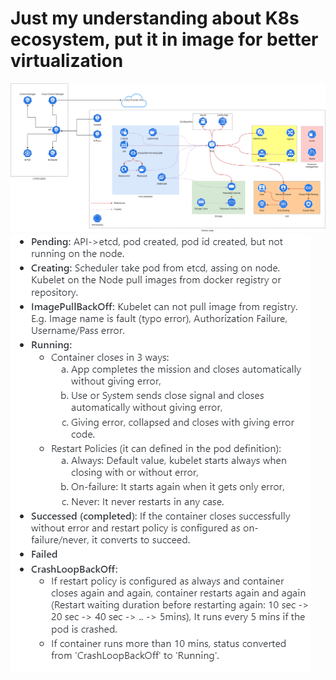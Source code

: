 # Just my understanding about K8s ecosystem, put it in image for better virtualization

![Kubernetes](./image.png)
![Pod status](./pod_status.png)